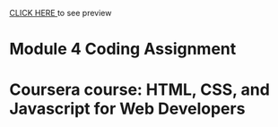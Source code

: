 <a href="https://shreyansh225.github.io/Coursera-Webpage/Assignment/module 4/index.html" rel="nofollow">CLICK HERE </a>to see preview
<h1>Module 4 Coding Assignment<h1>
<p>Coursera course: HTML, CSS, and Javascript for Web Developers </p><br>

